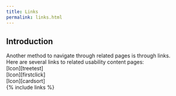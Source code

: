 ```yaml
---
title: Links  
permalink: links.html
---
```

## Introduction   
Another method to navigate through related pages is through links.  
Here are several links to related usability content pages:  
[Icon][treetest]  
[Icon][firstclick]  
[Icon][cardsort]  
{% include links %}  
